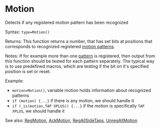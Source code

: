 # Motion

Detects if any registered motion pattern has been recognized

Syntax: `type=Motion()`

Returns: This function returns a number, that has set bits at positions that corresponds to recognized registered [motion patterns](/api-native-functions/motion-pattern-type-list-definition.md).

Notes: If for example more than one [pattern](/api-native-functions/motion-pattern-type-list-definition.md) is registered, then output from this function should be tested for each pattern separately. The typical way is to use predefined macros, which are testing if the bit on it's specified position is set or reset.

Example:

* `motion=Motion()`, variable motion holds information about recognized patterns
* `if (motion) {...}` if there is any motion, we should handle it
* `if (_is(motion,TAP XPLUS)) {...}` if the motion is specifically `TAP XPLUS`, we should handle it

See also: [RegMotion](/api-native-functions/regmotion.md), [AckMotion](/api-native-functions/ackmotion.md), [RegAllSideTaps](/api-native-functions/regallsidetaps.md), [UnregAllMotion](/api-native-functions/unregallmotion.md)

